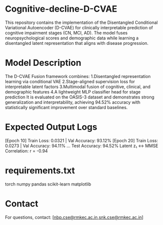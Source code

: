 # Cognitive-decline-D-CVAE
This repository contains the implementation of the Disentangled Conditional Variational Autoencoder (D-CVAE) for clinically interpretable prediction of cognitive impairment stages (CN, MCI, AD). The model fuses neuropsychological scores and demographic data while learning a disentangled latent representation that aligns with disease progression.
# Model Description
The D-CVAE Fusion framework combines:
1.Disentangled representation learning via conditional VAE
2.Stage-aligned supervision loss for interpretable latent factors
3.Multimodal fusion of cognitive, clinical, and demographic features
4.A lightweight MLP classifier head for stage prediction
It is evaluated on the OASIS-3 dataset and demonstrates strong generalization and interpretability, achieving 94.52% accuracy with statistically significant improvement over standard baselines.


# Expected Output Logs
[Epoch 10] Train Loss: 0.0321 | Val Accuracy: 93.12%
[Epoch 20] Train Loss: 0.0273 | Val Accuracy: 94.11%
...
Test Accuracy: 94.52%
Latent z₁ ↔ MMSE Correlation: r = -0.94
# requirements.txt
torch
numpy
pandas
scikit-learn
matplotlib

# Contact
For questions, contact: [nbp.cse@rmkec.ac.in,snk.cse@rmkec.ac.in]


